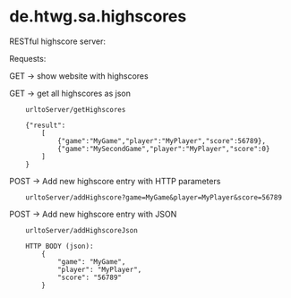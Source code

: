 de.htwg.sa.highscores
=====================

RESTful highscore server:

Requests:

GET  ->  show website with highscores	

GET  ->  get all highscores as json
		
		urltoServer/getHighscores

		{"result":
			[
				{"game":"MyGame","player":"MyPlayer","score":56789},
				{"game":"MySecondGame","player":"MyPlayer","score":0}
			]
		}	

POST -> Add new highscore entry with HTTP parameters



		urltoServer/addHighscore?game=MyGame&player=MyPlayer&score=56789
		
POST -> Add new highscore entry with JSON

		urltoServer/addHighscoreJson
		
		HTTP BODY (json):
			{
				"game": "MyGame",
				"player": "MyPlayer",
				"score": "56789"
			}
